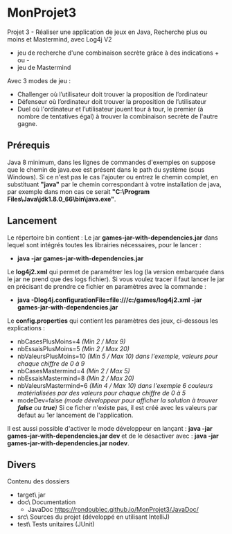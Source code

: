 # MonProjet3
Projet 3 - Réaliser une application de jeux en Java, Recherche plus ou moins et Mastermind, avec Log4j V2

* jeu de recherche d'une combinaison secrète grâce à des indications + ou -
* jeu de Mastermind

Avec 3 modes de jeu :
* Challenger où l’utilisateur doit trouver la proposition de l’ordinateur
* Défenseur où l’ordinateur doit trouver la proposition de l’utilisateur
* Duel où l'ordinateur et l’utilisateur jouent tour à tour, le premier (à nombre de tentatives égal) à trouver la combinaison secrète de l'autre gagne.

## Prérequis
Java 8 minimum, dans les lignes de commandes d'exemples on suppose que le chemin de java.exe est présent dans le path du système (sous Windows). Si ce n'est pas le cas l'ajouter ou entrez le chemin complet, en substituant <b>"java"</b> par le chemin correspondant à votre installation de java, par exemple dans mon cas ce serait <b>"C:\Program Files\Java\jdk1.8.0_66\bin\java.exe"</b>.

## Lancement
Le répertoire bin contient :
Le jar <b>games-jar-with-dependencies.jar</b> dans lequel sont intégrés toutes les librairies nécessaires, pour le lancer :
* <b>java -jar games-jar-with-dependencies.jar</b>

Le <b>log4j2.xml</b> qui permet de paramétrer les log (la version embarquée dans le jar ne prend que des logs fichier). Si vous voulez tracer il faut lancer le jar en précisant de prendre ce fichier en paramètres avec la commande :

* <b>java -Dlog4j.configurationFile=file:///c:/games/log4j2.xml -jar games-jar-with-dependencies.jar</b>

Le <b>config.properties</b> qui contient les paramètres des jeux, ci-dessous les explications :
* nbCasesPlusMoins=4 <i>(Min 2 / Max 9)</i>
* nbEssaisPlusMoins=5 <i>(Min 2 / Max 20)</i>
* nbValeursPlusMoins=10 <i>(Min 5 / Max 10) dans l'exemple, valeurs pour chaque chiffre de 0 à 9</i>
* nbCasesMastermind=4 <i>(Min 2 / Max 5)</i>
* nbEssaisMastermind=8 <i>(Min 2 / Max 20)</i>
* nbValeursMastermind=6 <i>(Min 4 / Max 10) dans l'exemple 6 couleurs matérialisées par des valeurs pour chaque chiffre de 0 à 5</i>
* modeDev=false <i>(mode développeur pour afficher la solution à trouver <b>false</b> ou <b>true</b>)</i>
Si ce ficher n'existe pas, il est créé avec les valeurs par defaut au 1er lancement de l'application.

Il est aussi possible d'activer le mode développeur en lançant : <b>java -jar games-jar-with-dependencies.jar dev </b> et de le désactiver avec : <b>java -jar games-jar-with-dependencies.jar nodev</b>.

## Divers
Contenu des dossiers
* target\ jar
* doc\ Documentation 
  + JavaDoc https://rondoublec.github.io/MonProjet3/JavaDoc/
* src\ Sources du projet (développé en utilisant IntelliJ)
* test\ Tests unitaires (JUnit)

